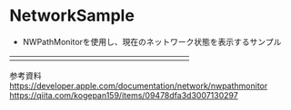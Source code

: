 # NetworkSample

- NWPathMonitorを使用し、現在のネットワーク状態を表示するサンプル

||
|---|
|<img width="300" alt="">|

参考資料
https://developer.apple.com/documentation/network/nwpathmonitor
https://qiita.com/kogepan159/items/09478dfa3d3007130297

